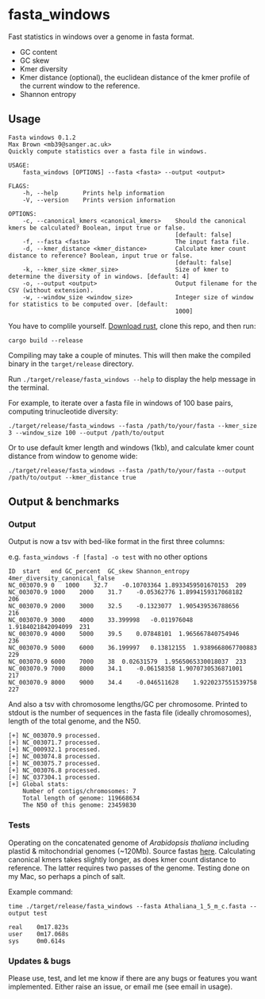# fasta_windows

Fast statistics in windows over a genome in fasta format.
- GC content
- GC skew
- Kmer diversity
- Kmer distance (optional), the euclidean distance of the kmer profile of the current window to the reference.
- Shannon entropy

## Usage

```
Fasta windows 0.1.2
Max Brown <mb39@sanger.ac.uk>
Quickly compute statistics over a fasta file in windows.

USAGE:
    fasta_windows [OPTIONS] --fasta <fasta> --output <output>

FLAGS:
    -h, --help       Prints help information
    -V, --version    Prints version information

OPTIONS:
    -c, --canonical_kmers <canonical_kmers>    Should the canonical kmers be calculated? Boolean, input true or false.
                                               [default: false]
    -f, --fasta <fasta>                        The input fasta file.
    -d, --kmer_distance <kmer_distance>        Calculate kmer count distance to reference? Boolean, input true or false.
                                               [default: false]
    -k, --kmer_size <kmer_size>                Size of kmer to determine the diversity of in windows. [default: 4]
    -o, --output <output>                      Output filename for the CSV (without extension).
    -w, --window_size <window_size>            Integer size of window for statistics to be computed over. [default:
                                               1000]
```

You have to complile yourself. <a href="https://www.rust-lang.org/tools/install">Download rust</a>, clone this repo, and then run:

`cargo build --release`

Compiling may take a couple of minutes. This will then make the compiled binary in the `target/release` directory.

Run `./target/release/fasta_windows --help` to display the help message in the terminal.

For example, to iterate over a fasta file in windows of 100 base pairs, computing trinucleotide diversity:

`./target/release/fasta_windows --fasta /path/to/your/fasta --kmer_size 3 --window_size 100 --output /path/to/output`

Or to use default kmer length and windows (1kb), and calculate kmer count distance from window to genome wide:

`./target/release/fasta_windows --fasta /path/to/your/fasta --output /path/to/output --kmer_distance true`

## Output & benchmarks

### Output

Output is now a tsv with bed-like format in the first three columns:

e.g. `fasta_windows -f [fasta] -o test` with no other options

```
ID	start	end	GC_percent	GC_skew	Shannon_entropy	4mer_diversity_canonical_false
NC_003070.9	0	1000	32.7	-0.10703364	1.8933459501670153	209
NC_003070.9	1000	2000	31.7	-0.05362776	1.8994159317068182	206
NC_003070.9	2000	3000	32.5	-0.1323077	1.905439536788656	216
NC_003070.9	3000	4000	33.399998	-0.011976048	1.9184021842094099	231
NC_003070.9	4000	5000	39.5	0.07848101	1.965667840754946	236
NC_003070.9	5000	6000	36.199997	0.13812155	1.9389668067700883	229
NC_003070.9	6000	7000	38	0.02631579	1.9565065330018037	233
NC_003070.9	7000	8000	34.1	-0.06158358	1.9070730536871001	217
NC_003070.9	8000	9000	34.4	-0.046511628	1.9220237551539758	227
```

And also a tsv with chromosome lengths/GC per chromosome. Printed to stdout is the number of sequences in the fasta file (ideally chromosomes), length of the total genome, and the N50.

```
[+]	NC_003070.9 processed.
[+]	NC_003071.7 processed.
[+]	NC_000932.1 processed.
[+]	NC_003074.8 processed.
[+]	NC_003075.7 processed.
[+]	NC_003076.8 processed.
[+]	NC_037304.1 processed.
[+]	Global stats:
    Number of contigs/chromosomes: 7
    Total length of genome: 119668634
    The N50 of this genome: 23459830
```

### Tests 

Operating on the concatenated genome of *Arabidopsis thaliana* including plastid & mitochondrial genomes (~120Mb). Source fastas <a href="https://www.ncbi.nlm.nih.gov/genome/?term=arabidopsis%20thaliana">here</a>. Calculating canonical kmers takes slightly longer, as does kmer count distance to reference. The latter requires two passes of the genome. Testing done on my Mac, so perhaps a pinch of salt.

Example command:

`time ./target/release/fasta_windows --fasta Athaliana_1_5_m_c.fasta --output test`

```
real	0m17.823s
user    0m17.068s
sys     0m0.614s
```

### Updates & bugs

Please use, test, and let me know if there are any bugs or features you want implemented. Either raise an issue, or email me (see email in usage).